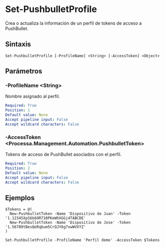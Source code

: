 # Set-PushbulletProfile

Crea o actualiza la información de un perfil de tokens de acceso a PushBullet.

## Sintaxis

```
Set-PushbulletProfile [-ProfileName] <String> [-AccessToken] <Object>
```

## Parámetros

### -ProfileName \<String\>
Nombre asignado al perfil.

```yaml
Required: True
Position: 1
Default value: None
Accept pipeline input: False
Accept wildcard characters: False
```

### -AccessToken \<Processa.Management.Automation.PushbulletToken\>
Tokens de acceso de PushBullet asociados con el perfil.

```yaml
Required: True
Position: 2
Default value: None
Accept pipeline input: False
Accept wildcard characters: False
```

## Ejemplos
```
$Tokens = @(
  New-PushbulletToken -Name 'Dispositivo de Juan' -Token '1.12345XpS6k6OR710PKeWhXGGj4TABCDE'
  New-PushbulletToken -Name 'Dispositivo de Jose' -Token '1.56789tBesQeRqbum5CrQJY6g7xwWVXYZ'
)

Set-PushbulletProfile -ProfileName 'Perfil demo' -AccessToken $Tokens
```
